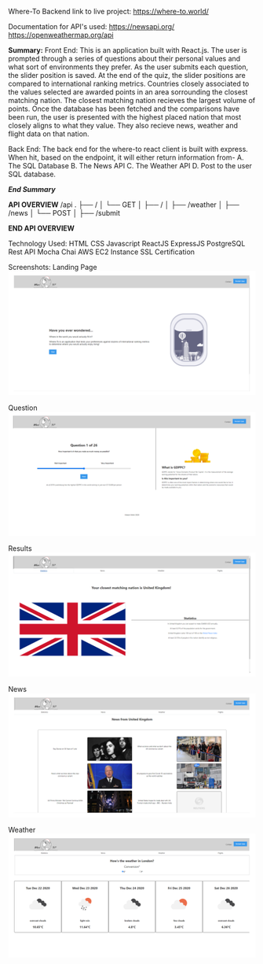Where-To Backend
link to live project:
https://where-to.world/

Documentation for API's used:
https://newsapi.org/
https://openweathermap.org/api

********Summary:********
Front End:
This is an application built with React.js. The user is prompted through a series of questions about their personal
values and what sort of environments they prefer. As the user submits each question, the slider position is saved. At
the end of the quiz, the slider positions are compared to international ranking metrics. Countries closely associated
to the values selected are awarded points in an area sorrounding the closest matching nation. The closest matching 
nation recieves the largest volume of points. Once the database has been fetched and the comparisons have been run, 
the user is presented with the highest placed nation that most closely aligns to what they value. They also recieve 
news, weather and flight data on that nation. 

Back End: 
The back end for the where-to react client is built with express. When hit, based on the endpoint, it will either return
information from-
A. The SQL Database
B. The News API
C. The Weather API
D. Post to the user SQL database.

*********End Summary*********

****API OVERVIEW****
/api
.
├── /
│   └── GET
│       ├── /
│       ├── /weather
│       ├── /news
│   └── POST
│       ├── /submit

****END API OVERVIEW****

Technology Used:
HTML
CSS
Javascript
ReactJS
ExpressJS
PostgreSQL
Rest API
Mocha 
Chai
AWS
EC2 Instance
SSL Certification

Screenshots:
Landing Page
![landing](/screenshots/where-to-landing.png "LandingPage")

Question
![Question](/screenshots/where-to-question.png "Question Page")

Results
![Results](/screenshots/where-to-results.png "Results")

News
![News](/screenshots/where-to-news.png "News")

Weather
![Weather](/screenshots/where-to-weather.png "Weather")


